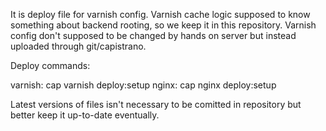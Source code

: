 It is deploy file for varnish config.
Varnish cache logic supposed to know something about backend rooting, so we keep it in this repository.
Varnish config don't supposed to be changed by hands on server but instead uploaded through git/capistrano.

Deploy commands:

varnish: cap varnish deploy:setup
nginx: cap nginx deploy:setup

Latest versions of files isn't necessary to be comitted in repository but better keep it up-to-date eventually.